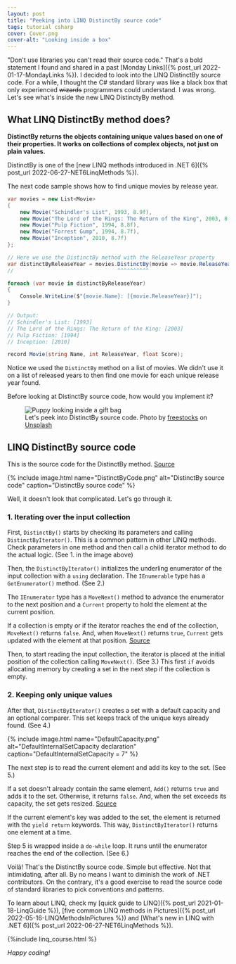 ```yaml
---
layout: post
title: "Peeking into LINQ DistinctBy source code"
tags: tutorial csharp
cover: Cover.png
cover-alt: "Looking inside a box" 
---
```


"Don't use libraries you can't read their source code." That's a bold statement I found and shared in a past [Monday Links]({% post_url 2022-01-17-MondayLinks %}). I decided to look into the LINQ DistinctBy source code. For a while, I thought the C# standard library was like a black box that only experienced ~~wizards~~ programmers could understand. I was wrong. Let's see what's inside the new LINQ DistinctyBy method.

## What LINQ DistinctBy method does?

**DistinctBy returns the objects containing unique values based on one of their properties. It works on collections of complex objects, not just on plain values.**

DistinctBy is one of the [new LINQ methods introduced in .NET 6]({% post_url 2022-06-27-NET6LinqMethods %}).

The next code sample shows how to find unique movies by release year.

```csharp
var movies = new List<Movie>
{
    new Movie("Schindler's List", 1993, 8.9f),
    new Movie("The Lord of the Rings: The Return of the King", 2003, 8.9f),
    new Movie("Pulp Fiction", 1994, 8.8f),
    new Movie("Forrest Gump", 1994, 8.7f),
    new Movie("Inception", 2010, 8.7f)
};

// Here we use the DistinctBy method with the ReleaseYear property
var distinctByReleaseYear = movies.DistinctBy(movie => movie.ReleaseYear);
//                                 ^^^^^^^^^^

foreach (var movie in distinctByReleaseYear)
{
    Console.WriteLine($"{movie.Name}: [{movie.ReleaseYear}]");
}

// Output:
// Schindler's List: [1993]
// The Lord of the Rings: The Return of the King: [2003]
// Pulp Fiction: [1994]
// Inception: [2010]

record Movie(string Name, int ReleaseYear, float Score);
```

Notice we used the `DistinctBy` method on a list of movies. We didn't use it on a list of released years to then find one movie for each unique release year found.

Before looking at DistinctBy source code, how would you implement it?

<figure>
<img src="https://images.unsplash.com/photo-1607451481819-dc811fca803a?crop=entropy&cs=tinysrgb&fit=crop&fm=jpg&h=400&ixid=MnwxfDB8MXxyYW5kb218MHx8fHx8fHx8MTY0MDc5OTg4OA&ixlib=rb-1.2.1&q=80&utm_campaign=api-credit&utm_medium=referral&utm_source=unsplash_source&w=600" alt="Puppy looking inside a gift bag" />

<figcaption>Let's peek into DistinctBy source code. Photo by <a href="https://unsplash.com/@freestocks?utm_source=unsplash&utm_medium=referral&utm_content=creditCopyText">freestocks</a> on <a href="https://unsplash.com/?utm_source=unsplash&utm_medium=referral&utm_content=creditCopyText">Unsplash</a></figcaption>
</figure>

## LINQ DistinctBy source code

This is the source code for the DistinctBy method. [Source](https://github.com/dotnet/runtime/blob/main/src/libraries/System.Linq/src/System/Linq/Distinct.cs#L48)

{% include image.html name="DistinctByCode.png" alt="DistinctBy source code" caption="DistinctBy source code" %}

Well, it doesn't look that complicated. Let's go through it.

### 1. Iterating over the input collection

First, `DistinctBy()` starts by checking its parameters and calling `DistinctByIterator()`. This is a common pattern in other LINQ methods. Check parameters in one method and then call a child iterator method to do the actual logic. (See 1. in the image above)

Then, the `DistinctByIterator()` initializes the underling enumerator of the input collection with a `using` declaration. The `IEnumerable` type has a `GetEnumerator()` method. (See 2.)

The `IEnumerator` type has a `MoveNext()` method to advance the enumerator to the next position and a `Current` property to hold the element at the current position.

If a collection is empty or if the iterator reaches the end of the collection, `MoveNext()` returns `false`. And, when `MoveNext()` returns `true`, `Current` gets updated with the element at that position. [Source](https://docs.microsoft.com/en-us/dotnet/api/system.collections.ienumerator?view=net-6.0)

Then, to start reading the input collection, the iterator is placed at the initial position of the collection calling `MoveNext()`. (See 3.) This first `if` avoids allocating memory by creating a set in the next step if the collection is empty.

### 2. Keeping only unique values

After that, `DistinctByIterator()` creates a set with a default capacity and an optional comparer. This set keeps track of the unique keys already found. (See 4.)

{% include image.html name="DefaultCapacity.png" alt="DefaultInternalSetCapacity declaration" caption="DefaultInternalSetCapacity = 7" %}

The next step is to read the current element and add its key to the set. (See 5.)

If a set doesn't already contain the same element, `Add()` returns `true` and adds it to the set. Otherwise, it returns `false`. And, when the set exceeds its capacity, the set gets resized. [Source](https://docs.microsoft.com/en-us/dotnet/api/system.collections.generic.hashset-1.add?view=net-6.0#System_Collections_Generic_HashSet_1_Add__0_)

If the current element's key was added to the set, the element is returned with the `yield return` keywords. This way, `DistinctByIterator()` returns one element at a time.

Step 5 is wrapped inside a `do-while` loop. It runs until the enumerator reaches the end of the collection. (See 6.)

Voilà! That's the DistinctBy source code. Simple but effective. Not that intimidating, after all. By no means I want to diminish the work of .NET contributors. On the contrary, it's a good exercise to read the source code of standard libraries to pick conventions and patterns.

To learn about LINQ, check my [quick guide to LINQ]({% post_url 2021-01-18-LinqGuide %}), [five common LINQ methods in Pictures]({% post_url 2022-05-16-LINQMethodsInPictures %}) and [What's new in LINQ with .NET 6]({% post_url 2022-06-27-NET6LinqMethods %}).

{%include linq_course.html %}

_Happy coding!_